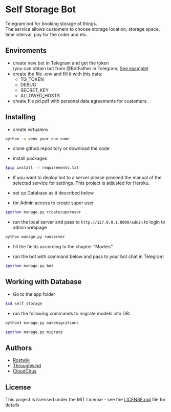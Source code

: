 # Self Storage Bot

Telegram bot for booking storage of things.   
The service allows customers to choose storage location, storage space, time interval, pay for the order and etc. 

## Enviroments

- create new bot in Telegram and get the token   
  (you can obtain bot from @BotFather in Telegram, [See example](https://telegra.ph/Awesome-Telegram-Bot-11-11))
- create the file .env and fill it with this data:
  - TG_TOKEN
  - DEBUG
  - SECRET_KEY
  - ALLOWED_HOSTS
- create file pd.pdf with personal data agreements for customers.

## Installing

- create virtualenv
```bash
python -m venv your_env_name
```

- clone github repository or download the code

- install packages

```bash
$pip install -r requirements.txt
```
- if you want to deploy bot to a server please proceed the manual of the selected service for settings. This project is adjusted for Heroku.
  
- set up Database as it described below

- for Admin access to create super user 

```bash
$python manage.py createsuperuser
```

- run the local server and pass to `http://127.0.0.1:8000/admin` to login to admin webpage
```bash
python manage.py runserver
```

- fill the fields according to the chapter "Models"

- run the bot with command below and pass to your bot chat in Telegram

```bash
$python manage.py bot
```

## Working with Database 
- Go to the app folder

```bash
$cd self_storage
```

- run the following commands to migrate models into DB:
```bash
python3 manage.py makemigrations
```

```bash
$python manage.py migrate 
```

## Authors

* [Rostwik](https://github.com/Rostwik)
* [Throughwind](https://github.com/throughwind)
* [CloudCirus](https://github.com/CloudCirus)

## License

This project is licensed under the MIT License - see the [LICENSE.md](LICENSE.md) file for details
